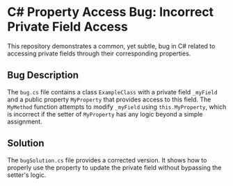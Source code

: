 # C# Property Access Bug: Incorrect Private Field Access

This repository demonstrates a common, yet subtle, bug in C# related to accessing private fields through their corresponding properties.

## Bug Description

The `bug.cs` file contains a class `ExampleClass` with a private field `_myField` and a public property `MyProperty` that provides access to this field. The `MyMethod` function attempts to modify `_myField` using `this.MyProperty`, which is incorrect if the setter of `MyProperty` has any logic beyond a simple assignment.

## Solution

The `bugSolution.cs` file provides a corrected version. It shows how to properly use the property to update the private field without bypassing the setter's logic.